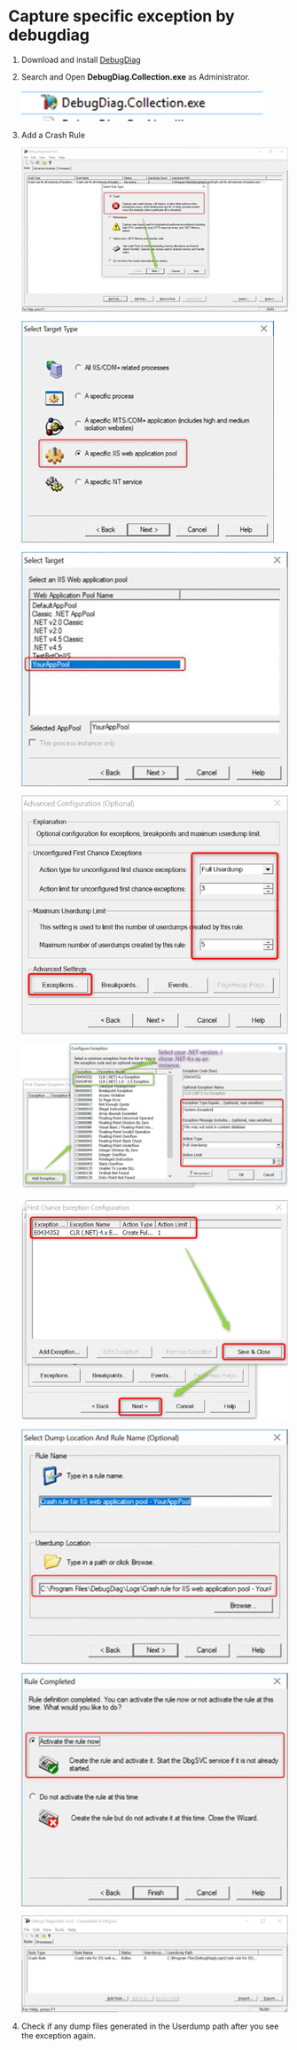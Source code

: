 # Capture specific exception by debugdiag
1. Download and install [DebugDiag](https://www.microsoft.com/en-us/download/details.aspx?id=103453) 

1. Search and Open **DebugDiag.Collection.exe** as Administrator.

    ![](../Images/debugdiag10.png)
    
1. Add a Crash Rule

    ![](../Images/debugdiag1.png)

    ![](../Images/debugdiag2.png)

    ![](../Images/debugdiag3.png)

    ![](../Images/debugdiag4.png)

    ![](../Images/debugdiag5.png)

    ![](../Images/debugdiag6.png)

    ![](../Images/debugdiag7.png)

    ![](../Images/debugdiag8.png)

    ![](../Images/debugdiag9.png)

1. Check if any dump files generated in the Userdump path after you see the exception again.
